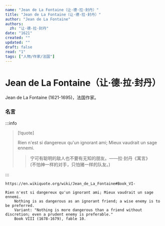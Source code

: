 ```yaml
---
name: "Jean de La Fontaine（让·德·拉·封丹）"
title: "Jean de La Fontaine（让·德·拉·封丹）"
author: "Jean de La Fontaine"
authors:
  zh: "让·德·拉·封丹"
date: "1621"
created: ""
updated: ""
draft: false
read: "1"
tags: ["人物/作家/法国"]
---
```


# Jean de La Fontaine（让·德·拉·封丹）

Jean de La Fontaine (1621-1695)，法国作家。

### 名言

:::info

> [!quote]
>
> Rien n'est si dangereux qu'un ignorant ami; Mieux vaudrait un sage ennemi.
> > 宁可有聪明的敌人也不要有无知的朋友。——拉·封丹《寓言》  
> > (不怕神一样的对手，只怕猪一样的队友。)  

:::

```
https://en.wikiquote.org/wiki/Jean_de_La_Fontaine#Book_VI-

Rien n'est si dangereux qu'un ignorant ami; Mieux vaudrait un sage ennemi.
    Nothing is as dangerous as an ignorant friend; a wise enemy is to be preferred.
    Variant: "Nothing is more dangerous than a friend without discretion; even a prudent enemy is preferable."
    Book VIII (1678-1679), fable 10.
```